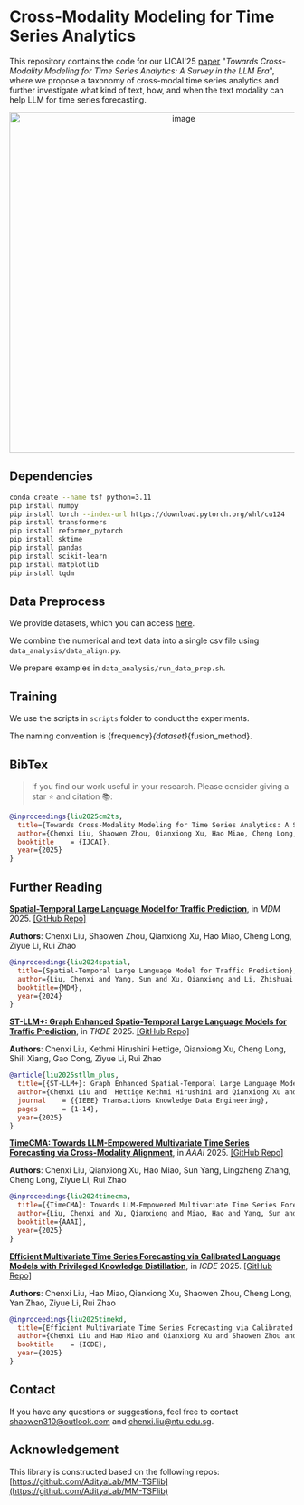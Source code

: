 # Cross-Modality Modeling for Time Series Analytics

This repository contains the code for our IJCAI'25 [paper](https://arxiv.org/abs/2505.02583) "*Towards Cross-Modality Modeling for Time Series Analytics: A Survey in the LLM Era*", where we propose a taxonomy of cross-modal time series analytics and further investigate what kind of text, how, and when the text modality can help LLM for time series forecasting.

<p align="center">
  <img width="600" alt="image" src="https://github.com/user-attachments/assets/eba39e54-ffa3-483f-96b4-adbc7dca7500" />
</p>

## Dependencies

```bash
conda create --name tsf python=3.11
pip install numpy
pip install torch --index-url https://download.pytorch.org/whl/cu124
pip install transformers
pip install reformer_pytorch
pip install sktime
pip install pandas
pip install scikit-learn
pip install matplotlib
pip install tqdm
```

## Data Preprocess

We provide datasets, which you can access [here](https://drive.google.com/file/d/1NqFkzcIiQnQqaA5OyXJ4XhHM3KiV89Vb/view?usp=drive_link). 

<!-- We download the numerical and text data into `numerical` and `textual` sub-folders under `data` folder. -->

We combine the numerical and text data into a single csv file using `data_analysis/data_align.py`.

We prepare examples in `data_analysis/run_data_prep.sh`.

## Training

We use the scripts in `scripts` folder to conduct the experiments.

The naming convention is {frequency}_{dataset}_{fusion_method}.

## BibTex
> If you find our work useful in your research. Please consider giving a star ⭐ and citation 📚:
```bibtex
@inproceedings{liu2025cm2ts,
  title={Towards Cross-Modality Modeling for Time Series Analytics: A Survey in the LLM Era},
  author={Chenxi Liu, Shaowen Zhou, Qianxiong Xu, Hao Miao, Cheng Long, Ziyue Li, Rui Zhao},
  booktitle    = {IJCAI},
  year={2025}
}
```

## Further Reading

[**Spatial-Temporal Large Language Model for Traffic Prediction**](https://github.com/ChenxiLiu-HNU/ST-LLM/blob/main/ST-LLM.pdf), in *MDM* 2025.
[\[GitHub Repo\]](https://github.com/ChenxiLiu-HNU/ST-LLM)

**Authors**: Chenxi Liu, Shaowen Zhou, Qianxiong Xu, Hao Miao, Cheng Long, Ziyue Li, Rui Zhao

```bibtex
@inproceedings{liu2024spatial,
  title={Spatial-Temporal Large Language Model for Traffic Prediction},
  author={Liu, Chenxi and Yang, Sun and Xu, Qianxiong and Li, Zhishuai and Long, Cheng and Li, Ziyue and Zhao, Rui},
  booktitle={MDM},
  year={2024}
}
```

[**ST-LLM+: Graph Enhanced Spatio-Temporal Large Language Models for Traffic Prediction**](https://www.computer.org/csdl/journal/tk/5555/01/11005661/26K27tC6ki4), in *TKDE* 2025.
[\[GitHub Repo\]](https://github.com/kethmih/ST-LLM-Plus)

**Authors**: Chenxi Liu, Kethmi Hirushini Hettige, Qianxiong Xu, Cheng Long, Shili Xiang, Gao Cong, Ziyue Li, Rui Zhao

```bibtex
@article{liu2025stllm_plus,
  title={{ST-LLM+}: Graph Enhanced Spatial-Temporal Large Language Model for Traffic Prediction},
  author={Chenxi Liu and  Hettige Kethmi Hirushini and Qianxiong Xu and Cheng Long and Ziyue Li and Shili Xiang and Rui Zhao and Gao Cong},
  journal    = {{IEEE} Transactions Knowledge Data Engineering},
  pages      = {1-14},
  year={2025}
}
```

[**TimeCMA: Towards LLM-Empowered Multivariate Time Series Forecasting via Cross-Modality Alignment**](https://arxiv.org/abs/2406.01638), in *AAAI* 2025.
[\[GitHub Repo\]](https://github.com/ChenxiLiu-HNU/TimeCMA)

**Authors**: Chenxi Liu, Qianxiong Xu, Hao Miao, Sun Yang, Lingzheng Zhang, Cheng Long, Ziyue Li, Rui Zhao

```bibtex
@inproceedings{liu2024timecma,
  title={{TimeCMA}: Towards LLM-Empowered Multivariate Time Series Forecasting via Cross-Modality Alignment},
  author={Liu, Chenxi and Xu, Qianxiong and Miao, Hao and Yang, Sun and Zhang, Lingzheng and Long, Cheng and Li, Ziyue and Zhao, Rui},
  booktitle={AAAI},
  year={2025}
}
```

[**Efficient Multivariate Time Series Forecasting via Calibrated Language Models with Privileged Knowledge Distillation**](https://arxiv.org/abs/2505.02138), in *ICDE* 2025.
[\[GitHub Repo\]](https://github.com/ChenxiLiu-HNU/TimeKD)

**Authors**: Chenxi Liu, Hao Miao, Qianxiong Xu, Shaowen Zhou, Cheng Long, Yan Zhao, Ziyue Li, Rui Zhao

```bibtex
@inproceedings{liu2025timekd,
  title={Efficient Multivariate Time Series Forecasting via Calibrated Language Models with Privileged Knowledge Distillation},
  author={Chenxi Liu and Hao Miao and Qianxiong Xu and Shaowen Zhou and Cheng Long and Yan Zhao and Ziyue Li and Rui Zhao},
  booktitle    = {ICDE},
  year={2025}
}
```

## Contact
If you have any questions or suggestions, feel free to contact shaowen310@outlook.com and chenxi.liu@ntu.edu.sg.

## Acknowledgement

This library is constructed based on the following repos: [https://github.com/AdityaLab/MM-TSFlib](https://github.com/AdityaLab/MM-TSFlib)
